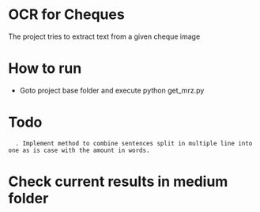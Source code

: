 # OCR for Cheques

The project tries to extract text from a given cheque image

# How to run

  - Goto project base folder and execute python get_mrz.py
  
# Todo
      . Implement method to combine sentences split in multiple line into one as is case with the amount in words.

# Check current results in medium folder
